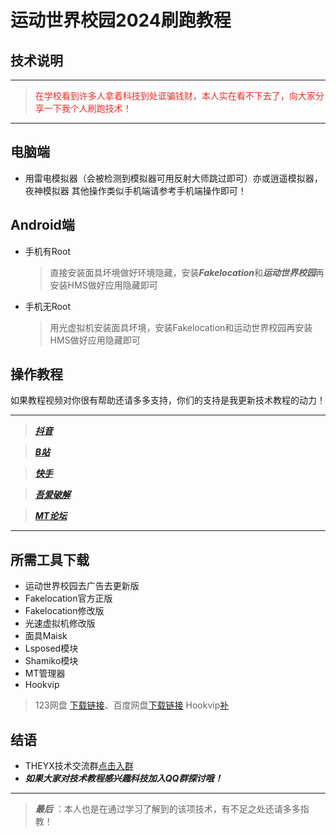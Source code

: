 # 运动世界校园2024刷跑教程

## 技术说明

---

> <font color="#ec2b24">在学校看到许多人拿着科技到处诓骗钱财，本人实在看不下去了，向大家分享一下我个人刷跑技术！</font>

---

## 电脑端

- 用雷电模拟器（会被检测到模拟器可用反射大师跳过即可）亦或逍遥模拟器，夜神模拟器
  其他操作类似手机端请参考手机端操作即可！

## Android端

- 手机有Root
  > 直接安装面具坏境做好环境隐藏，安装***Fakelocation***和***运动世界校园***再安装HMS做好应用隐藏即可
  >
- 手机无Root
  > 用光虚拟机安装面具坏境，安装Fakelocation和运动世界校园再安装HMS做好应用隐藏即可
  >

## 操作教程

如果教程视频对你很有帮助还请多多支持，你们的支持是我更新技术教程的动力！

---
> [***抖音***]()

> [***B站***](https://)

> [***快手***](https://)

> [***吾爱破解***](https://)

> [***MT论坛***](https://)

---
## 所需工具下载

- 运动世界校园去广告去更新版 
- Fakelocation官方正版
- Fakelocation修改版
- 光速虚拟机修改版
- 面具Maisk
- Lsposed模块
- Shamiko模块
- MT管理器
- Hookvip

> 123网盘 [下载链接](https://www.123pan.com/s/NbrUVv-kna6d.html)、百度网盘[下载链接](暂时没有) Hookvip[补](https://www.123pan.com/s/NbrUVv-ona6d.html)

## 结语

- THEYX技术交流群[点击入群](http://qm.qq.com/cgi-bin/qm/qr?_wv=1027&k=pYluVaItjyOrQKOlPVv8Sxcq6J4ym9-I&authKey=07%2FBIPfgvgHIYbm6kkNWv%2BoCDc04wXILh7mV5SiClYfw3lo%2BwjRnLjUF8uzryP1G&noverify=0&group_code=541233272)
- ***如果大家对技术教程感兴趣科技加入QQ群探讨哦！***

---

> ***最后*** ：本人也是在通过学习了解到的该项技术，有不足之处还请多多指教！
